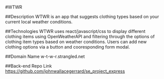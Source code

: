 #WTWR

##Description
WTWR is an app that suggests clothing types based on your current local weather conditions.

##Technologies
WTWR uses react/javascript/css to display different clothing items using OpenWeatherAPI and filtering through the options of clothing item types based on weather conditions. Users can add new clothing options via a button and cooresponding form modal.

##Domain Name
w-t-w-r.strangled.net

##Back-end Repo Link
https://github.com/johnwallacegerrard/se_project_express

